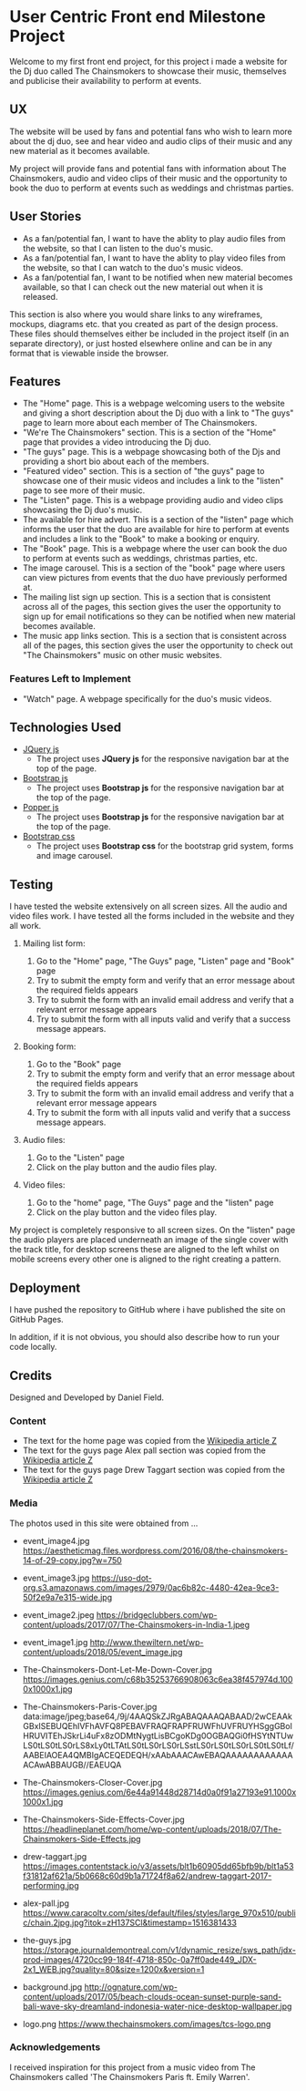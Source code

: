 # User Centric Front end Milestone Project

Welcome to my first front end project, for this project i made a website for the Dj duo called The Chainsmokers to showcase their music, themselves and publicise their availability to perform at events.

## UX

The website will be used by fans and potential fans who wish to  learn more about the dj duo, see and hear video and audio clips of their music and 
any new material as it becomes available.

My project will provide fans and potential fans with information about The Chainsmokers, audio and video clips of their music
and the opportunity to book the duo to perform at events such as weddings and christmas parties.

## User Stories

- As a fan/potential fan, I want to have the ablity to play audio files from the website, so that I can listen to the duo's music.
- As a fan/potential fan, I want to have the ablity to play video files from the website, so that I can watch to the duo's music videos.
- As a fan/potential fan, I want to be notified when new material becomes available, so that I can check out the new material out when it is released.

This section is also where you would share links to any wireframes, mockups, diagrams etc. that you created as part of the design process. These files should themselves either be included in the project itself (in an separate directory), or just hosted elsewhere online and can be in any format that is viewable inside the browser.

## Features

- The "Home" page. This is a webpage welcoming users to the website and giving a short description about the Dj duo with a link to "The guys" page to learn more about each member of The Chainsmokers.
- "We're The Chainsmokers" section. This is a section of the "Home" page that provides a video introducing the Dj duo.
- "The guys" page. This is a webpage showcasing both of the Djs and providing a short bio about each of the members.
- "Featured video" section. This is a section of "the guys" page to showcase one of their music videos and includes a link to the "listen" page to see more of their music.
- The "Listen" page. This is a webpage providing audio and video clips showcasing the Dj duo's music.
- The available for hire advert. This is a section of the "listen" page which informs the user that the duo are available for hire to perform at events and includes a link to the "Book" to make a booking or enquiry.
- The "Book" page. This is a webpage where the user can book the duo to perform at events such as weddings, christmas parties, etc.
- The image carousel. This is a section of the "book" page where users can view pictures from events that the duo have previously performed at. 
- The mailing list sign up section. This is a section that is consistent across all of the pages, this section gives the user the opportunity to sign up for email notifications so they can be notified when new material becomes available.
- The music app links section. This is a section that is consistent across all of the pages, this section gives the user the opportunity to check out "The Chainsmokers" music on other music websites. 

### Features Left to Implement

- "Watch" page. A webpage specifically for the duo's music videos.

## Technologies Used

- [JQuery js](https://jquery.com/)
    - The project uses **JQuery js** for the responsive navigation bar at the top of the page.
- [Bootstrap js](https://getbootstrap.com/)
    - The project uses **Bootstrap js** for the responsive navigation bar at the top of the page.
- [Popper js](https://popper.js.org/)
    - The project uses **Bootstrap js** for the responsive navigation bar at the top of the page.
- [Bootstrap css](https://getbootstrap.com/)
    - The project uses **Bootstrap css** for the bootstrap grid system, forms and image carousel.

## Testing

I have tested the website extensively on all screen sizes. All the audio and video files work. I have tested all the forms included in the website and they all work.

1. Mailing list form:
    1. Go to the "Home" page, "The Guys" page, "Listen" page and "Book" page
    2. Try to submit the empty form and verify that an error message about the required fields appears
    3. Try to submit the form with an invalid email address and verify that a relevant error message appears
    4. Try to submit the form with all inputs valid and verify that a success message appears.

2. Booking form:
    1. Go to the "Book" page
    2. Try to submit the empty form and verify that an error message about the required fields appears
    3. Try to submit the form with an invalid email address and verify that a relevant error message appears
    4. Try to submit the form with all inputs valid and verify that a success message appears.

3. Audio files:
    1. Go to the "Listen" page
    2. Click on the play button and the audio files play.

4. Video files:
    1. Go to the "home" page, "The Guys" page and the "listen" page
    2. Click on the play button and the video files play.

My project is completely responsive to all screen sizes. On the "listen" page the audio players are placed underneath an image of the single cover with the track title, for desktop screens these are aligned to the left whilst on mobile screens every other one is aligned to the right creating a pattern.  

## Deployment

I have pushed the repository to GitHub where i have published the site on GitHub Pages. 

In addition, if it is not obvious, you should also describe how to run your code locally.


## Credits

Designed and Developed by Daniel Field.

### Content
- The text for the home page was copied from the [Wikipedia article Z](https://en.wikipedia.org/wiki/Z)
- The text for the guys page Alex pall section was copied from the [Wikipedia article Z](https://en.wikipedia.org/wiki/Z)
- The text for the guys page Drew Taggart section was copied from the [Wikipedia article Z](https://en.wikipedia.org/wiki/Z)


### Media
The photos used in this site were obtained from ...

- event_image4.jpg
https://aestheticmag.files.wordpress.com/2016/08/the-chainsmokers-14-of-29-copy.jpg?w=750

 
- event_image3.jpg
https://uso-dot-org.s3.amazonaws.com/images/2979/0ac6b82c-4480-42ea-9ce3-50f2e9a7e315-wide.jpg
 
 
- event_image2.jpeg
https://bridgeclubbers.com/wp-content/uploads/2017/07/The-Chainsmokers-in-India-1.jpeg

 
- event_image1.jpg
http://www.thewiltern.net/wp-content/uploads/2018/05/event_image.jpg

- The-Chainsmokers-Dont-Let-Me-Down-Cover.jpg
https://images.genius.com/c68b35253766908063c6ea38f457974d.1000x1000x1.jpg
 
 
- The-Chainsmokers-Paris-Cover.jpg
data:image/jpeg;base64,/9j/4AAQSkZJRgABAQAAAQABAAD/2wCEAAkGBxISEBUQEhIVFhAVFQ8PEBAVFRAQFRAPFRUWFhUVFRUYHSggGBolHRUVITEhJSkrLi4uFx8zODMtNygtLisBCgoKDg0OGBAQGi0fHSYtNTUwLS0tLS0tLS0rLS8xLy0tLTAtLS0tLS0rLS0rLSstLS0rLS0tLS0rLS0tLS0tLf/AABEIAOEA4QMBIgACEQEDEQH/xAAbAAACAwEBAQAAAAAAAAAAAAACAwABBAUGB//EAEUQA
  
 
- The-Chainsmokers-Closer-Cover.jpg
https://images.genius.com/6e44a91448d28714d0a0f91a27193e91.1000x1000x1.jpg
 
- The-Chainsmokers-Side-Effects-Cover.jpg
https://headlineplanet.com/home/wp-content/uploads/2018/07/The-Chainsmokers-Side-Effects.jpg

- drew-taggart.jpg
https://images.contentstack.io/v3/assets/blt1b60905dd65bfb9b/blt1a53f31812af621a/5b0668c60d9b1a71724f8a62/andrew-taggart-2017-performing.jpg
 
 
- alex-pall.jpg
https://www.caracoltv.com/sites/default/files/styles/large_970x510/public/chain.2jpg.jpg?itok=zH137SCl&timestamp=1516381433

- the-guys.jpg
https://storage.journaldemontreal.com/v1/dynamic_resize/sws_path/jdx-prod-images/4720cc99-184f-4718-850c-0a7ff0ade449_JDX-2x1_WEB.jpg?quality=80&size=1200x&version=1

- background.jpg
http://ognature.com/wp-content/uploads/2017/05/beach-clouds-ocean-sunset-purple-sand-bali-wave-sky-dreamland-indonesia-water-nice-desktop-wallpaper.jpg
 
 
- logo.png
https://www.thechainsmokers.com/images/tcs-logo.png
  

### Acknowledgements
I received inspiration for this project from a music video from The Chainsmokers called 'The Chainsmokers Paris ft. Emily Warren'.